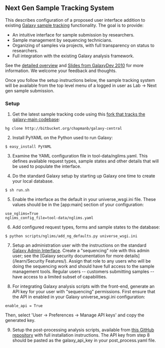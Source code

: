 ## Next Gen Sample Tracking System

This describes configuration of a proposed user interface addition to existing [Galaxy sample tracking](http://main.g2.bx.psu.edu/u/rkchak/p/sts) functionality. The goal is to provide:

* An intuitive interface for sample submission by researchers.
* Sample management by sequencing technicians. 
* Organizing of samples via projects, with full transparency on status to researchers.
* Full integration with the existing Galaxy analysis framework.

See the [detailed overview](http://bcbio.wordpress.com/2011/01/11/next-generation-sequencing-information-management-and-analysis-system-for-galaxy/) and [Slides from GalaxyDev 2010](http://www.slideshare.net/chapmanb/nextgeneration-sequencing-request-management-system-in-galaxy) for more information. We welcome your feedback and thoughts.

Once you follow the setup instructions below, the sample tracking system will be available from the top level menu of a logged in user as Lab -> Next gen sample submission.

### Setup

1. Get the latest sample tracking code using this [fork that tracks the galaxy-main codebase](http://bitbucket.org/chapmanb/galaxy-central):

```
hg clone http://bitbucket.org/chapmanb/galaxy-central
```


2. Install PyYAML on the Python used to run Galaxy:

```
$ easy_install PyYAML
```


3. Examine the YAML configuration file in tool-data/nglims.yaml. This defines available request types, sample states and other details that will be used to populate the interface.

4. Do the standard Galaxy setup by starting up Galaxy one time to create your local database.

```
$ sh run.sh
```


5. Enable the interface as the default in your universe_wsgi.ini file. These values should be in the [app:main] section of your configuration:

```
use_nglims=True
nglims_config_file=tool-data/nglims.yaml
```


6. Add configured request types, forms and sample states to the database:

```
$ python scripts/nglims/add_ng_defaults.py universe_wsgi.ini
```


7. Setup an administration user with the instructions on the standard [Galaxy Admin Interface](/admin/). Create a "sequencing" role with this admin user; see the [Galaxy security documentation for more details](/learn/Security Features/). Assign that role to any users who will be doing the sequencing work and should have full access to the sample management tools. Regular users -- customers submitting samples -- have access to a limited subset of capabilities.

8. For integrating Galaxy analysis scripts with the front-end, generate an API key for your user with "sequencing" permissions. First ensure that the API in enabled in your Galaxy universe_wsgi.ini configuration:

```
enable_api = True
```


Then, select 'User -> Preferences -> Manage API keys' and copy the generated key.

9. Setup the post-processing analysis scripts, available from [this GitHub repository](https://github.com/chapmanb/bcbb/tree/master/nextgen) with full installation instructions. The API key from step 8 should be pasted as the galaxy_api_key in your post_process.yaml file.
